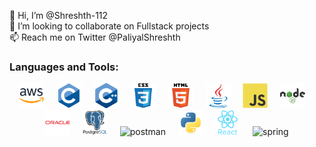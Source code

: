 👋 Hi, I’m @Shreshth-112 <br />
🤖 I’m looking to collaborate on Fullstack projects <br />
📫 Reach me on Twitter @PaliyalShreshth

<h3 align="left">Languages and Tools:</h3>
<p align="center"> 
<!-- <a href="https://aws.amazon.com" target="_blank" rel="noreferrer">  -->
<img src="https://raw.githubusercontent.com/devicons/devicon/master/icons/amazonwebservices/amazonwebservices-original-wordmark.svg" alt="aws" width="40" height="40"/> 
&nbsp;&nbsp;&nbsp;
<!-- </a>&nbsp;&nbsp; -->
<!-- <a href="https://www.cprogramming.com/" target="_blank" rel="noreferrer">  -->
<img src="https://raw.githubusercontent.com/devicons/devicon/master/icons/c/c-original.svg" alt="c" width="40" height="40"/> &nbsp;&nbsp;&nbsp;
<!-- </a>&nbsp;&nbsp; -->
<!-- <a href="https://www.w3schools.com/cpp/" target="_blank" rel="noreferrer">  -->
<img src="https://raw.githubusercontent.com/devicons/devicon/master/icons/cplusplus/cplusplus-original.svg" alt="cplusplus" width="40" height="40"/> &nbsp;&nbsp;&nbsp;
<!-- </a>&nbsp;&nbsp; -->
<!-- <a href="https://www.w3schools.com/css/" target="_blank" rel="noreferrer">  -->
<img src="https://raw.githubusercontent.com/devicons/devicon/master/icons/css3/css3-original-wordmark.svg" alt="css3" width="40" height="40"/> &nbsp;&nbsp;&nbsp;
<!-- </a>&nbsp;&nbsp; -->
<!-- <a href="https://expressjs.com" target="_blank" rel="noreferrer">  -->
<!-- <img src="https://raw.githubusercontent.com/devicons/devicon/master/icons/express/express-original-wordmark.svg" alt="express" width="40" height="40"/> &nbsp;&nbsp;&nbsp; -->
<!-- </a>&nbsp;&nbsp; -->
<!-- <a href="https://www.w3.org/html/" target="_blank" rel="noreferrer">  -->
<img src="https://raw.githubusercontent.com/devicons/devicon/master/icons/html5/html5-original-wordmark.svg" alt="html5" width="40" height="40"/> &nbsp;&nbsp;&nbsp;
<!-- </a>&nbsp;&nbsp; -->
<!-- <a href="https://www.java.com" target="_blank" rel="noreferrer">  -->
<img src="https://raw.githubusercontent.com/devicons/devicon/master/icons/java/java-original.svg" alt="java" width="40" height="40"/> &nbsp;&nbsp;&nbsp;
<!-- </a>&nbsp;&nbsp; -->
<!-- <a href="https://developer.mozilla.org/en-US/docs/Web/JavaScript" target="_blank" rel="noreferrer">  -->
<img src="https://raw.githubusercontent.com/devicons/devicon/master/icons/javascript/javascript-original.svg" alt="javascript" width="40" height="40"/> &nbsp;&nbsp;&nbsp;
<!-- </a>&nbsp;&nbsp; -->
<!-- <a href="https://nodejs.org" target="_blank" rel="noreferrer">  -->
<img src="https://raw.githubusercontent.com/devicons/devicon/master/icons/nodejs/nodejs-original-wordmark.svg" alt="nodejs" width="40" height="40"/> &nbsp;&nbsp;&nbsp;
<!-- </a>&nbsp;&nbsp; -->
<!-- <a href="https://www.oracle.com/" target="_blank" rel="noreferrer">  -->
<img src="https://raw.githubusercontent.com/devicons/devicon/master/icons/oracle/oracle-original.svg" alt="oracle" width="40" height="40"/> &nbsp;&nbsp;&nbsp;
<!-- </a>&nbsp;&nbsp; -->
<!-- <a href="https://www.postgresql.org" target="_blank" rel="noreferrer">  -->
<img src="https://raw.githubusercontent.com/devicons/devicon/master/icons/postgresql/postgresql-original-wordmark.svg" alt="postgresql" width="40" height="40"/> &nbsp;&nbsp;&nbsp;
<!-- </a>&nbsp;&nbsp; -->
<!-- <a href="https://postman.com" target="_blank" rel="noreferrer">  -->
<img src="https://www.vectorlogo.zone/logos/getpostman/getpostman-icon.svg" alt="postman" width="40" height="40"/> &nbsp;&nbsp;&nbsp;
<!-- </a>&nbsp;&nbsp; -->
<!-- <a href="https://www.python.org" target="_blank" rel="noreferrer">  -->
<img src="https://raw.githubusercontent.com/devicons/devicon/master/icons/python/python-original.svg" alt="python" width="40" height="40"/> &nbsp;&nbsp;&nbsp;
<!-- </a>&nbsp;&nbsp; -->
<!-- <a href="https://reactjs.org/" target="_blank" rel="noreferrer">  -->
<img src="https://raw.githubusercontent.com/devicons/devicon/master/icons/react/react-original-wordmark.svg" alt="react" width="40" height="40"/> &nbsp;&nbsp;&nbsp;
<!-- </a>&nbsp;&nbsp; -->
<!-- <a href="https://spring.io/" target="_blank" rel="noreferrer">  -->
<img src="https://www.vectorlogo.zone/logos/springio/springio-icon.svg" alt="spring" width="40" height="40"/> 
</a>
</p>
